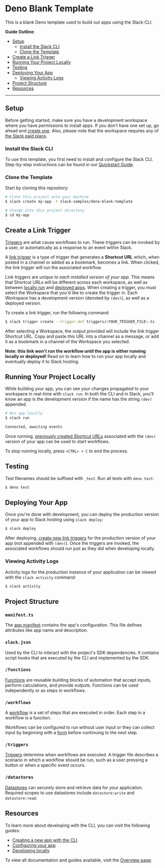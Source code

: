 # Deno Blank Template

This is a blank Deno template used to build out apps using the Slack CLI.

**Guide Outline**:

- [Setup](#setup)
  - [Install the Slack CLI](#install-the-slack-cli)
  - [Clone the Template](#clone-the-template)
- [Create a Link Trigger](#create-a-link-trigger)
- [Running Your Project Locally](#running-your-project-locally)
- [Testing](#testing)
- [Deploying Your App](#deploying-your-app)
  - [Viewing Activity Logs](#viewing-activity-logs)
- [Project Structure](#project-structure)
- [Resources](#resources)

---

## Setup

Before getting started, make sure you have a development workspace where you
have permissions to install apps. If you don’t have one set up, go ahead and
[create one](https://slack.com/create). Also, please note that the workspace
requires any of [the Slack paid plans](https://slack.com/pricing).

### Install the Slack CLI

To use this template, you first need to install and configure the Slack CLI.
Step-by-step instructions can be found in our
[Quickstart Guide](https://api.slack.com/future/quickstart).

### Clone the Template

Start by cloning this repository:

```zsh
# Clone this project onto your machine
$ slack create my-app -t slack-samples/deno-blank-template

# Change into this project directory
$ cd my-app
```

## Create a Link Trigger

[Triggers](https://api.slack.com/future/triggers) are what cause workflows to
run. These triggers can be invoked by a user, or automatically as a response to
an event within Slack.

A [link trigger](https://api.slack.com/future/triggers/link) is a type of
trigger that generates a **Shortcut URL** which, when posted in a channel or
added as a bookmark, becomes a link. When clicked, the link trigger will run the
associated workflow.

Link triggers are _unique to each installed version of your app_. This means
that Shortcut URLs will be different across each workspace, as well as between
[locally run](#running-your-project-locally) and
[deployed apps](#deploying-your-app). When creating a trigger, you must select
the Workspace that you'd like to create the trigger in. Each Workspace has a
development version (denoted by `(dev)`), as well as a deployed version.

To create a link trigger, run the following command:

```zsh
$ slack trigger create --trigger-def triggers/<YOUR_TRIGGER_FILE>.ts
```

After selecting a Workspace, the output provided will include the link trigger
Shortcut URL. Copy and paste this URL into a channel as a message, or add it as
a bookmark in a channel of the Workspace you selected.

**Note: this link won't run the workflow until the app is either running locally
or deployed!** Read on to learn how to run your app locally and eventually
deploy it to Slack hosting.

## Running Your Project Locally

While building your app, you can see your changes propagated to your workspace
in real-time with `slack run`. In both the CLI and in Slack, you'll know an app
is the development version if the name has the string `(dev)` appended.

```zsh
# Run app locally
$ slack run

Connected, awaiting events
```

Once running, [previously created Shortcut URLs](#create-a-link-trigger)
associated with the `(dev)` version of your app can be used to start workflows.

To stop running locally, press `<CTRL> + C` to end the process.

## Testing

Test filenames should be suffixed with `_test`. Run all tests with `deno test`:

```zsh
$ deno test
```

## Deploying Your App

Once you're done with development, you can deploy the production version of your
app to Slack hosting using `slack deploy`:

```zsh
$ slack deploy
```

After deploying, [create new link triggers](#create-a-link-trigger) for the
production version of your app (not appended with `(dev)`). Once the triggers
are invoked, the associated workflows should run just as they did when
developing locally.

### Viewing Activity Logs

Activity logs for the production instance of your application can be viewed with
the `slack activity` command:

```zsh
$ slack activity
```

## Project Structure

### `manifest.ts`

The [app manifest](https://api.slack.com/future/manifest) contains the app's
configuration. This file defines attributes like app name and description.

### `slack.json`

Used by the CLI to interact with the project's SDK dependencies. It contains
script hooks that are executed by the CLI and implemented by the SDK.

### `/functions`

[Functions](https://api.slack.com/future/functions) are reusable building blocks
of automation that accept inputs, perform calculations, and provide outputs.
Functions can be used independently or as steps in workflows.

### `/workflows`

A [workflow](https://api.slack.com/future/workflows) is a set of steps that are
executed in order. Each step in a workflow is a function.

Workflows can be configured to run without user input or they can collect input
by beginning with a [form](https://api.slack.com/future/forms) before continuing
to the next step.

### `/triggers`

[Triggers](https://api.slack.com/future/triggers) determine when workflows are
executed. A trigger file describes a scenario in which a workflow should be run,
such as a user pressing a button or when a specific event occurs.

### `/datastores`

[Datastores](https://api.slack.com/future/datastores) can securely store and
retrieve data for your application. Required scopes to use datastores include
`datastore:write` and `datastore:read`.

## Resources

To learn more about developing with the CLI, you can visit the following guides:

- [Creating a new app with the CLI](https://api.slack.com/future/create)
- [Configuring your app](https://api.slack.com/future/manifest)
- [Developing locally](https://api.slack.com/future/run)

To view all documentation and guides available, visit the
[Overview page](https://api.slack.com/future/overview).
